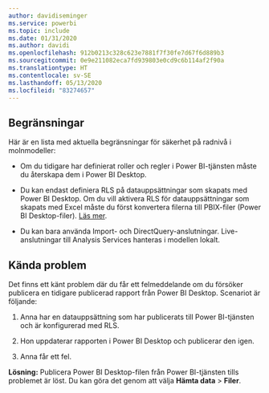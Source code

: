 ```yaml
---
author: davidiseminger
ms.service: powerbi
ms.topic: include
ms.date: 01/31/2020
ms.author: davidi
ms.openlocfilehash: 912b0213c328c623e7881f7f30fe7d67f6d889b3
ms.sourcegitcommit: 0e9e211082eca7fd939803e0cd9c6b114af2f90a
ms.translationtype: HT
ms.contentlocale: sv-SE
ms.lasthandoff: 05/13/2020
ms.locfileid: "83274657"
---
```

## <a name="limitations"></a>Begränsningar

Här är en lista med aktuella begränsningar för säkerhet på radnivå i molnmodeller:

* Om du tidigare har definierat roller och regler i Power BI-tjänsten måste du återskapa dem i Power BI Desktop.

* Du kan endast definiera RLS på datauppsättningar som skapats med Power BI Desktop. Om du vill aktivera RLS för datauppsättningar som skapats med Excel måste du först konvertera filerna till PBIX-filer (Power BI Desktop-filer). [Läs mer](../connect-data/desktop-import-excel-workbooks.md).

* Du kan bara använda Import- och DirectQuery-anslutningar. Live-anslutningar till Analysis Services hanteras i modellen lokalt.

## <a name="known-issues"></a>Kända problem

Det finns ett känt problem där du får ett felmeddelande om du försöker publicera en tidigare publicerad rapport från Power BI Desktop. Scenariot är följande:

1. Anna har en datauppsättning som har publicerats till Power BI-tjänsten och är konfigurerad med RLS.

1. Hon uppdaterar rapporten i Power BI Desktop och publicerar den igen.

1. Anna får ett fel.

**Lösning:** Publicera Power BI Desktop-filen från Power BI-tjänsten tills problemet är löst. Du kan göra det genom att välja **Hämta data** > **Filer**.

